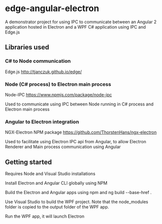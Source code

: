 # edge-angular-electron
A demonstrator project for using IPC to communicate between an Angular 2 application hosted in Electron and a WPF C# application using IPC and Edge.js 

## Libraries used

### C# to Node communication
Edge.js http://tjanczuk.github.io/edge/

### Node (C# process) to Electron main process

Node-IPC https://www.npmjs.com/package/node-ipc

Used to communicate using IPC between Node running in C# process and Electron main process



### Angular to Electron integration

NGX-Electron NPM package https://github.com/ThorstenHans/ngx-electron

Used to facilitate using Electron IPC api from Angular, to allow Electron Renderer and Main process communication using Angular


## Getting started

Requires Node and Visual Studio installations

Install Electron and Angular CLI globally using NPM

Build the Electron and Angular apps using npm and ng build --base-href .

Use Visual Studio to build the WPF project. Note that the node_modules folder is copied to the output folder of the WPF app.

Run the WPF app, it will launch Electron